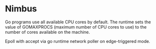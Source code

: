 # Nimbus

Go programs use all available CPU cores by default. The runtime sets the value of GOMAXPROCS (maximum number of CPU cores to use) to the number of cores available on the machine. 

Epoll with accept via go runtime network poller on edge-triggered mode.
